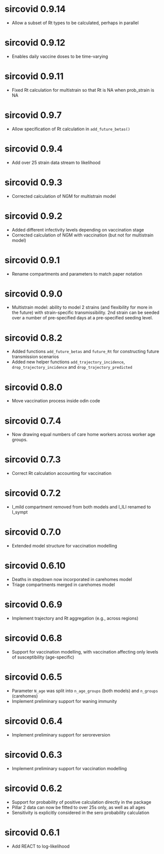 # sircovid 0.9.14

* Allow a subset of Rt types to be calculated, perhaps in parallel

# sircovid 0.9.12

* Enables daily vaccine doses to be time-varying

# sircovid 0.9.11

* Fixed Rt calculation for multistrain so that Rt is NA when prob_strain is NA

# sircovid 0.9.7

* Allow specification of Rt calculation in `add_future_betas()`

# sircovid 0.9.4

* Add over 25 strain data stream to likelihood

# sircovid 0.9.3

* Corrected calculation of NGM for multistrain model

# sircovid 0.9.2

* Added different infectivity levels depending on vaccination stage
* Corrected calculation of NGM with vaccination (but not for multistrain model)

# sircovid 0.9.1

* Rename compartments and parameters to match paper notation

# sircovid 0.9.0

* Multistrain model: ability to model 2 strains (and flexibility for more in the future) with strain-specific transmissibility. 2nd strain can be seeded over a number of pre-specified days at a pre-specified seeding level.

# sircovid 0.8.2

* Added functions `add_future_betas` and `future_Rt` for constructing future transmission scenarios
* Added new helper functions `add_trajectory_incidence`, `drop_trajectory_incidence` and `drop_trajectory_predicted`

# sircovid 0.8.0

* Move vaccination process inside odin code

# sircovid 0.7.4

* Now drawing equal numbers of care home workers across worker age groups.

# sircovid 0.7.3

* Correct Rt calculation accounting for vaccination

# sircovid 0.7.2

* I_mild compartment removed from both models and I_ILI renamed to I_sympt

# sircovid 0.7.0

* Extended model structure for vaccination modelling

# sircovid 0.6.10

* Deaths in stepdown now incorporated in carehomes model
* Triage compartments merged in carehomes model

# sircovid 0.6.9

* Implement trajectory and Rt aggregation (e.g., across regions)

# sircovid 0.6.8

* Support for vaccination modelling, with vaccination affecting only levels of susceptibility (age-specific)

# sircovid 0.6.5

* Parameter `N_age` was split into `n_age_groups` (both models) and `n_groups` (carehomes)
* Implement preliminary support for waning immunity

# sircovid 0.6.4

* Implement preliminary support for seroreversion

# sircovid 0.6.3

* Implement preliminary support for vaccination modelling

# sircovid 0.6.2

* Support for probability of positive calculation directly in the package
* Pillar 2 data can now be fitted to over 25s only, as well as all ages
* Sensitivity is explicitly considered in the sero probability calculation

# sircovid 0.6.1

* Add REACT to log-likelihood
